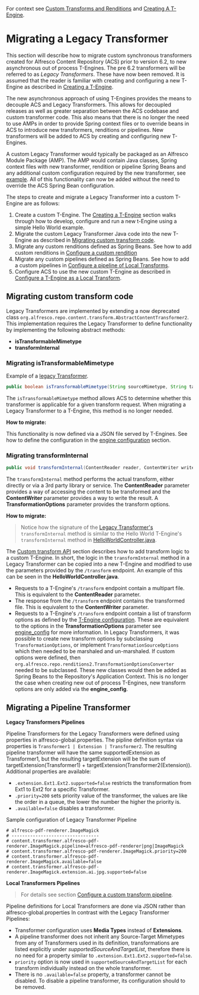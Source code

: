 For context see [Custom Transforms and Renditions](custom-transforms-and-renditions.md) and [Creating A T-Engine](creating-a-t-engine.md).

# Migrating a Legacy Transformer

This section will describe how to migrate custom synchronous transformers
created for Alfresco Content Repository (ACS) prior to version 6.2, to new
asynchronous out of process T-Engines.
The pre 6.2 transformers will be referred to as *Legacy Transformers*.
These have now been removed.
It is assumed that the reader is familiar with creating and configuring
a new T-Engine as described in [Creating a T-Engine](creating-a-t-engine.md).

The new asynchronous approach of using T-Engines provides the means to
decouple ACS and Legacy Transformers. This allows for decoupled releases
as well as greater separation between the ACS codebase and custom
transformer code. This also means that there is no longer the need to use
AMPs in order to provide Spring context files or to override beans in ACS
to introduce new transformers, renditions or pipelines.
New transformers will be added to ACS by creating and configuring new T-Engines.

A custom Legacy Transformer would typically be packaged as an Alfresco
Module Package (AMP). The AMP would contain Java classes, Spring context
files with new transformer, rendition or pipeline Spring Beans and any
additional custom configuration required by the new transformer, see [example](https://github.com/Alfresco/alfresco-helloworld-transformer/tree/master/alfresco-helloworld-transformer-amp).
All of this functionality can now be added without the need to override
the ACS Spring Bean configuration.

The steps to create and migrate a Legacy Transformer into a custom
T-Engine are as follows:

1. Create a custom T-Engine. The [Creating a T-Engine](creating-a-t-engine.md) section walks through how to
develop, configure and run a new t-Engine using a simple Hello World
example.
2. Migrate the custom Legacy Transformer Java code into the new T-Engine
as described in [Migrating custom transform code](#migrating-custom-transform-code).
3. Migrate any custom renditions defined as Spring Beans.
See how to add custom renditions in [Configure a custom rendition](custom-transforms-and-renditions.md#configure-a-custom-rendition)
4. Migrate any custom pipelines defined as Spring Beans.
See how to add a custom pipelines in [Configure a pipeline of Local Transforms](custom-transforms-and-renditions.md#configure-a-custom-transform-pipeline).
5. Configure ACS to use the new custom T-Engine as described in [Configure a T-Engine as a Local Transform](custom-transforms-and-renditions.md#configure-a-t-engine-as-a-local-transform).

## Migrating custom transform code
Legacy Transformers are implemented by extending a now deprecated class
`org.alfresco.repo.content.transform.AbstractContentTransformer2`.
This implementation requires the Legacy Transformer to define functionality
by implementing the following abstract methods:
* **isTransformableMimetype**
* **transformInternal**

### Migrating isTransformableMimetype
Example of a [legacy Transformer](https://github.com/Alfresco/alfresco-helloworld-transformer/blob/master/alfresco-helloworld-transformer-amp/helloworld-amp/src/main/java/org/alfresco/content/transform/HelloWorldTransformer.java).
```java
public boolean isTransformableMimetype(String sourceMimetype, String targetMimetype, TransformationOptions options)
```
The `isTransformableMimetype` method allows ACS to determine whether
this transformer is applicable for a given transform request.
When migrating a Legacy Transformer to a T-Engine, this method is no longer
needed.

**How to migrate:**

This functionality is now defined via a JSON file served by T-Engines.
See how to define the configuration in the
[engine configuration](#t-engine-configuration) section.

### Migrating transformInternal
```java
public void transformInternal(ContentReader reader, ContentWriter writer,  TransformationOptions options) throws Exception
```
The `transformInternal` method performs the actual transform, either directly
or via a 3rd party library or service. The **ContentReader** parameter
provides a way of accessing the content to be transformed and
the **ContentWriter** parameter provides a way to write the result.
A **TransformationOptions** parameter provides the transform options.

**How to migrate:**

>Notice how the signature of the [Legacy Transformer's](https://github.com/Alfresco/alfresco-helloworld-transformer/blob/master/alfresco-helloworld-transformer-amp/helloworld-amp/src/main/java/org/alfresco/content/transform/HelloWorldTransformer.java#L35) `transformInternal`
method is similar to the Hello World T-Engine's `transformInternal` method
in [HelloWorldController.java](https://github.com/Alfresco/alfresco-helloworld-transformer/blob/master/alfresco-helloworld-transformer-engine/src/main/java/org/alfresco/transformer/HelloWorldController.java#L177).

The [Custom transform API](creating-a-t-engine.md#custom-transform-api) section describes how
to add transform logic to a custom T-Engine. In short, the logic in
the `transformInternal` method in a Legacy Transformer can be copied
into a new T-Engine and modified to use the parameters provided by
the `/transform` endpoint.
An example of this can be seen in the **HelloWorldController.java**.

* Requests to a T-Engine's `/transform` endpoint contain a multipart file.
This is equivalent to the **ContentReader** parameter.
* The response from the `/transform` endpoint contains the transformed file.
This is equivalent to the **ContentWriter** parameter.
* Requests to a T-Engine's `/transform` endpoint contain a list of
transform options as defined by the [T-Engine configuration](creating-a-t-engine.md#t-engine-configuration).
These are equivalent to the options in the **TransformationOptions** parameter
see [engine_config](https://github.com/Alfresco/alfresco-transform-core/blob/master/docs/engine_config.md)
for more information.
In Legacy Transformers, it was possible to create new transform options by
subclassing `TransformationOptions`, or implement `TransformationSourceOptions`
which then needed to be marshaled and un-marshaled. If custom
options were defined, then `org.alfresco.repo.renditions2.TransformationOptionsConverter` needed to be subclassed.
These new classes would then be added as Spring Beans to the Repository's Application Context.
This is no longer the case when creating new out of process T-Engines, new transform options are only added via
the **engine_config**.

## Migrating a Pipeline Transformer

**Legacy Transformers Pipelines**

Pipeline Transformers for the Legacy Transformers were defined using properties in
alfresco-global.properties. The pipline definition syntax via properties is  `Transformer1 | Extension | Transformer2`.
The resulting pipeline transformer will have the same supportedExtension as Transformer1, but the resulting
targetExtension will be the sum of targetExtension(Transformer1) + targetExtension(Transformer2(Extension)).
Additional properties are available:
* `.extension.Ext1.Ext2.supported=false` restricts the transformation from Ext1 to Ext2 for a specific Transformer.
* `.priority=200` sets priority value of the transformer, the values are like the order in a queue,
the lower the number the higher the priority is.
* `.available=false` disables a transformer.

Sample configuration of Legacy Transformer Pipeline
```
# alfresco-pdf-renderer.ImageMagick
# ---------------------------------
# content.transformer.alfresco-pdf-renderer.ImageMagick.pipeline=alfresco-pdf-renderer|png|ImageMagick
# content.transformer.alfresco-pdf-renderer.ImageMagick.priority=200
# content.transformer.alfresco-pdf-renderer.ImageMagick.available=false
# content.transformer.alfresco-pdf-renderer.ImageMagick.extension.ai.jpg.supported=false

```

**Local Transformers Pipelines**

>For details see section [Configure a custom transform pipeline](custom-transforms-and-renditions.md#configure-a-custom-transform-pipeline).

Pipeline definitions for Local Transformers are done via JSON rather than alfresco-global.properties
In contrast with the Legacy Transformer Pipelines:
* Transformer configuration uses **Media Types** instead of **Extensions**.
* A pipeline transformer does not inherit any Source-Target Mimetypes from any
of Transformers used in its definition, transformations are listed explicitly under
*supportedSourceAndTargetList*, therefore there is no need for a property similar to `.extension.Ext1.Ext2.supported=false`.
* `priority` option is now used in `supportedSourceAndTargetList` for each
 transform individually instead on the whole transformer.
* There is no `.available=false` property, a transformer cannot be disabled.
To disable a pipeline transformer, its configuration should to be removed.